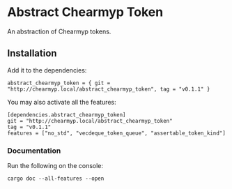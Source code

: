 # Abstract Chearmyp Token
An abstraction of Chearmyp tokens.

## Installation
Add it to the dependencies:
```
abstract_chearmyp_token = { git = "http://chearmyp.local/abstract_chearmyp_token", tag = "v0.1.1" }
```

You may also activate all the features:
```
[dependencies.abstract_chearmyp_token]
git = "http://chearmyp.local/abstract_chearmyp_token"
tag = "v0.1.1"
features = ["no_std", "vecdeque_token_queue", "assertable_token_kind"]
```

### Documentation
Run the following on the console:
```
cargo doc --all-features --open
```
